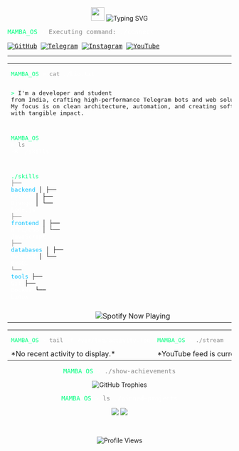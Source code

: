 <div align="center">
  <img src="https://raw.githubusercontent.com/FantasticSukhi/README.md/master/wave.gif" width="30px">
  <img src="https://readme-typing-svg.herokuapp.com?font=JetBrains+Mono&size=30&pause=1000&color=00FF7F&center=true&vCenter=true&width=1000&lines=INITIATING+MAMBA.OS...;BOOTING...;WELCOME%2C+SUKHPAL+KHERERA" alt="Typing SVG" />
</div>

<pre>
<span style="color: #00FF7F;">MAMBA_OS</span><span style="color: #FFFFFF;"> > </span><span style="color: #888888;">Executing command:</span> <span style="color: #FFFFFF;">./connect</span>

<a href="https://github.com/FantasticSukhi"><img src="https://img.shields.io/badge/GitHub-181717?style=for-the-badge&logo=github&logoColor=white" alt="GitHub"></a> <a href="https://t.me/ITZ_ME_BLACKMAMBA"><img src="https://img.shields.io/badge/Telegram-26A5E4?style=for-the-badge&logo=telegram&logoColor=white" alt="Telegram"></a> <a href="https://www.instagram.com/sukhpalInsta"><img src="https://img.shields.io/badge/Instagram-E4405F?style=for-the-badge&logo=instagram&logoColor=white" alt="Instagram"></a> <a href="https://www.youtube.com/channel/HistoricalMania"><img src="https://img.shields.io/badge/YouTube-FF0000?style=for-the-badge&logo=youtube&logoColor=white" alt="YouTube"></a>
</pre>

---

<table>
  <tr>
    <td width="50%" valign="top">
<pre>
<span style="color: #00FF7F;">MAMBA_OS</span><span style="color: #FFFFFF;"> > </span><span style="color: #888888;">cat</span> <span style="color: #FFFFFF;">./bio.txt</span>

<span style="color: #00FF7F;">></span> I'm a developer and student from India, crafting
  high-performance Telegram bots and web solutions.
  My focus is on clean architecture, automation, and
  creating software with tangible impact.

<span style="color: #00FF7F;">MAMBA_OS</span><span style="color: #FFFFFF;"> > </span><span style="color: #888888;">ls</span> <span style="color: #FFFFFF;">-R ./skills</span>

<span style="color: #00FF7F;">./skills</span>
<span style="color: #888888;">├──</span> <span style="color: #00BFFF;">backend</span>
│   ├── <span style="color: #FFFFFF;">Python</span>
│   ├── <span style="color: #FFFFFF;">Django</span>
│   └── <span style="color: #FFFFFF;">Node.js</span>
<span style="color: #888888;">├──</span> <span style="color: #00BFFF;">frontend</span>
│   ├── <span style="color: #FFFFFF;">HTML/CSS</span>
│   └── <span style="color: #FFFFFF;">JavaScript</span>
<span style="color: #888888;">├──</span> <span style="color: #00BFFF;">databases</span>
│   ├── <span style="color: #FFFFFF;">MongoDB</span>
│   └── <span style="color: #FFFFFF;">MySQL</span>
<span style="color: #888888;">└──</span> <span style="color: #00BFFF;">tools</span>
    ├── <span style="color: #FFFFFF;">Git</span>
    ├── <span style="color: #FFFFFF;">Docker</span>
    └── <span style="color: #FFFFFF;">Linux</span>
</pre>
      <div align="center">
        <img src="https://novuhz-spotify-readme.vercel.app/api/spotify" alt="Spotify Now Playing"/></div>
    </td>
    <td width="50%" valign="top">
<pre>
<span style="color: #00FF7F;">MAMBA_OS</span><span style="color: #FFFFFF;"> > </span><span style="color: #888888;">./fetch-stats</span>
</pre>
      <p align="center">
        <img src="https://github-readme-stats.vercel.app/api?username=FantasticSukhi&show_icons=true&include_all_commits=true&count_private=true&theme=dracula&hide_border=true&bg_color=0D1117" alt="GitHub Stats"/>
        <img src="https://github-readme-streak-stats.herokuapp.com?user=FantasticSukhi&theme=dracula&hide_border=true&bg_color=0D1117" alt="GitHub Streak"/>
        <img src="https://github-readme-stats.vercel.app/api/wakatime?username=YOUR_WAKATIME_USERNAME&theme=dracula&hide_border=true&bg_color=0D1117&layout=compact" alt="WakaTime Stats"/>
      </p>
    </td>
  </tr>
</table>

<table>
  <tr>
    <td width="50%" valign="top">
<pre>
<span style="color: #00FF7F;">MAMBA_OS</span><span style="color: #FFFFFF;"> > </span><span style="color: #888888;">tail</span> <span style="color: #FFFFFF;">-f /var/log/activity.log</span>
</pre>
*No recent activity to display.*
</td>
    <td width="50%" valign="top">
<pre>
<span style="color: #00FF7F;">MAMBA_OS</span><span style="color: #FFFFFF;"> > </span><span style="color: #888888;">./stream</span> <span style="color: #FFFFFF;">--channel HistoricalMania</span>
</pre>
*YouTube feed is currently offline.*
</td>
  </tr>
</table>

<div align="center">
<pre>
<span style="color: #00FF7F;">MAMBA_OS</span><span style="color: #FFFFFF;"> > </span><span style="color: #888888;">./show-achievements</span>
</pre>
  <img src="https://github-profile-trophy.vercel.app/?username=FantasticSukhi&theme=dracula&no-frame=true&no-bg=true&margin-w=4" alt="GitHub Trophies"/>
</div>

<div align="center">
<pre>
<span style="color: #00FF7F;">MAMBA_OS</span><span style="color: #FFFFFF;"> > </span><span style="color: #888888;">ls</span> <span style="color: #FFFFFF;">./pinned-projects</span>
</pre>
  <p align="center">
    <a href="https://github.com/FantasticSukhi/KingXMusic"><img src="https://github-readme-stats.vercel.app/api/pin/?username=FantasticSukhi&repo=KingXMusic&theme=dracula&hide_border=true&bg_color=0D1117" /></a>
    <a href="https://github.com/FantasticSukhi/GorillaRobot"><img src="https://github-readme-stats.vercel.app/api/pin/?username=FantasticSukhi&repo=GorillaRobot&theme=dracula&hide_border=true&bg_color=0D1117" /></a>
  </p>
</div>
<br>
<p align="center">
  <img src="https://komarev.com/ghpvc/?username=FantasticSukhi&label=Visitors&color=blueviolet&style=for-the-badge" alt="Profile Views"/>
</p>
